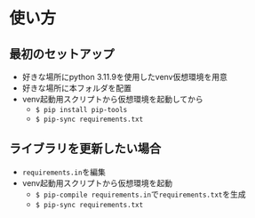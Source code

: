 # 使い方
## 最初のセットアップ
- 好きな場所にpython 3.11.9を使用したvenv仮想環境を用意
- 好きな場所に本フォルダを配置
- venv起動用スクリプトから仮想環境を起動してから
  - `$ pip install pip-tools`
  - `$ pip-sync requirements.txt`

## ライブラリを更新したい場合
- `requirements.in`を編集
- venv起動用スクリプトから仮想環境を起動
  - `$ pip-compile requirements.in`で`requirements.txt`を生成
  - `$ pip-sync requirements.txt`